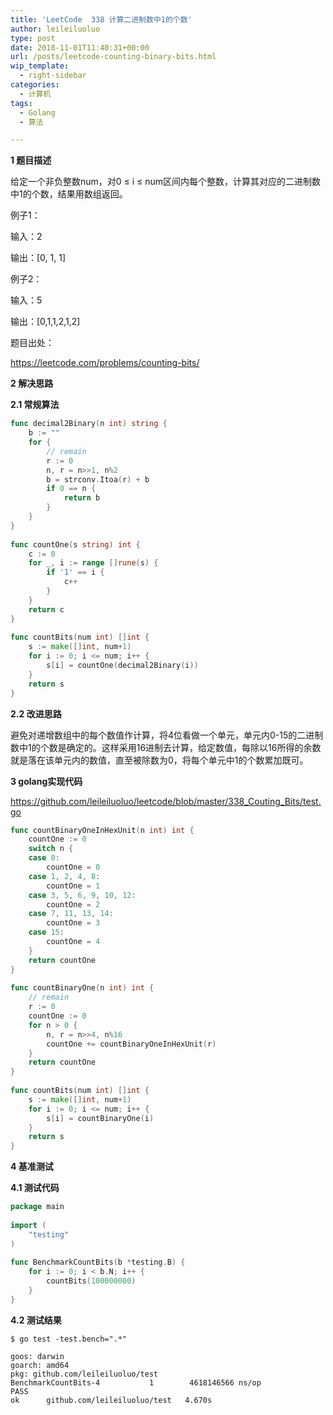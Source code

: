 ```yaml
---
title: 'LeetCode  338 计算二进制数中1的个数'
author: leileiluoluo
type: post
date: 2018-11-01T11:40:31+00:00
url: /posts/leetcode-counting-binary-bits.html
wip_template:
  - right-sidebar
categories:
  - 计算机
tags:
  - Golang
  - 算法

---
```

**1 题目描述**
  
给定一个非负整数num，对0 ≤ i ≤ num区间内每个整数，计算其对应的二进制数中1的个数，结果用数组返回。

例子1：
  
输入：2
  
输出：[0, 1, 1]

例子2：
  
输入：5
  
输出：[0,1,1,2,1,2]

题目出处：
  
<a href="https://leetcode.com/problems/counting-bits/" rel="noopener" target="_blank">https://leetcode.com/problems/counting-bits/</a>

**2 解决思路**
  
**2.1 常规算法**

```go
func decimal2Binary(n int) string {  
    b := ""  
    for {  
        // remain  
        r := 0  
        n, r = n>>1, n%2  
        b = strconv.Itoa(r) + b  
        if 0 == n {  
            return b  
        }  
    }  
}  
  
func countOne(s string) int {  
    c := 0  
    for _, i := range []rune(s) {  
        if '1' == i {  
            c++  
        }  
    }  
    return c  
}  
  
func countBits(num int) []int {  
    s := make([]int, num+1)  
    for i := 0; i <= num; i++ {  
        s[i] = countOne(decimal2Binary(i))  
    }  
    return s  
}  
```

**2.2 改进思路**
  
避免对递增数组中的每个数值作计算，将4位看做一个单元，单元内0-15的二进制数中1的个数是确定的。这样采用16进制去计算，给定数值，每除以16所得的余数就是落在该单元内的数值，直至被除数为0，将每个单元中1的个数累加既可。

**3 golang实现代码**
  
<a href="https://github.com/leileiluoluo/leetcode/blob/master/338_Couting_Bits/test.go" rel="noopener" target="_blank">https://github.com/leileiluoluo/leetcode/blob/master/338_Couting_Bits/test.go</a>

```go
func countBinaryOneInHexUnit(n int) int {  
    countOne := 0  
    switch n {  
    case 0:  
        countOne = 0  
    case 1, 2, 4, 8:  
        countOne = 1  
    case 3, 5, 6, 9, 10, 12:  
        countOne = 2  
    case 7, 11, 13, 14:  
        countOne = 3  
    case 15:  
        countOne = 4  
    }  
    return countOne  
}  
  
func countBinaryOne(n int) int {  
    // remain  
    r := 0  
    countOne := 0  
    for n > 0 {  
        n, r = n>>4, n%16  
        countOne += countBinaryOneInHexUnit(r)  
    }  
    return countOne  
}  
  
func countBits(num int) []int {  
    s := make([]int, num+1)  
    for i := 0; i <= num; i++ {  
        s[i] = countBinaryOne(i)  
    }  
    return s  
}  
```

**4 基准测试**
  
**4.1 测试代码**

```go
package main  
  
import (  
    "testing"  
)  
  
func BenchmarkCountBits(b *testing.B) {  
    for i := 0; i < b.N; i++ {  
        countBits(100000000)  
    }  
}  
```

**4.2 测试结果**

```
$ go test -test.bench=".*"  

goos: darwin  
goarch: amd64  
pkg: github.com/leileiluoluo/test  
BenchmarkCountBits-4           1        4618146566 ns/op  
PASS  
ok      github.com/leileiluoluo/test   4.670s  
```